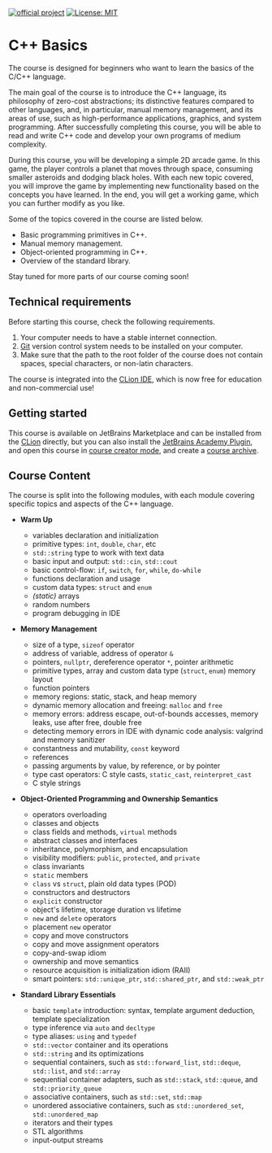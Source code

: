 [![official project](https://jb.gg/badges/official.svg)](https://confluence.jetbrains.com/display/ALL/JetBrains+on+GitHub)
[![License: MIT](https://img.shields.io/badge/License-MIT-yellow.svg)](https://opensource.org/licenses/MIT)

# C++ Basics

The course is designed for beginners who want to learn the basics of the C/C++ language.

The main goal of the course is to introduce the C++ language, its philosophy of zero-cost abstractions;
its distinctive features compared to other languages, and, in particular, manual memory management,
and its areas of use, such as high-performance applications, graphics, and system programming.
After successfully completing this course, you will be able to read and write C++ code
and develop your own programs of medium complexity.

During this course, you will be developing a simple 2D arcade game.
In this game, the player controls a planet that moves through space, consuming smaller asteroids and dodging black holes.
With each new topic covered, you will improve the game by implementing new functionality based on the concepts you have learned.
In the end, you will get a working game, which you can further modify as you like.

Some of the topics covered in the course are listed below.
 * Basic programming primitives in C++.
 * Manual memory management.
 * Object-oriented programming in C++.
 * Overview of the standard library.

Stay tuned for more parts of our course coming soon!

## Technical requirements

Before starting this course, check the following requirements.
 1. Your computer needs to have a stable internet connection.
 2. [Git](https://git-scm.com/) version control system needs to be installed on your computer.
 3. Make sure that the path to the root folder of the course does not contain spaces, special characters, or non-latin characters.

The course is integrated into the [CLion IDE](https://www.jetbrains.com/clion/), which is now free for education and non-commercial use!

## Getting started

This course is available on JetBrains Marketplace and can be installed from the
[CLion](https://www.jetbrains.com/clion/) directly, but you can also
install the [JetBrains Academy Plugin](https://plugins.jetbrains.com/plugin/10081-edutools), and open this course
in [course creator mode](https://plugins.jetbrains.com/plugin/10081-edutools/docs/educator-start-guide.html),
and create a [course archive](https://plugins.jetbrains.com/plugin/10081-edutools/docs/educator-start-guide.html?section=C%2B%2B#course_distribution).

## Course Content

The course is split into the following modules,
with each module covering specific topics and aspects of the C++ language.


* __Warm Up__
  * variables declaration and initialization
  * primitive types: `int`, `double`, `char`, etc
  * `std::string` type to work with text data
  * basic input and output: `std::cin`, `std::cout`
  * basic control-flow: `if`, `switch`, `for`, `while`, `do-while`
  * functions declaration and usage
  * custom data types: `struct` and `enum`
  * _(static)_ arrays
  * random numbers
  * program debugging in IDE

* __Memory Management__
  * size of a type, `sizeof` operator
  * address of variable, address of operator `&`
  * pointers, `nullptr`, dereference operator `*`, pointer arithmetic
  * primitive types, array and custom data type (`struct`, `enum`) memory layout
  * function pointers
  * memory regions: static, stack, and heap memory
  * dynamic memory allocation and freeing: `malloc` and `free`
  * memory errors: address escape, out-of-bounds accesses, memory leaks, use after free, double free
  * detecting memory errors in IDE with dynamic code analysis: valgrind and memory sanitizer
  * constantness and mutability, `const` keyword
  * references
  * passing arguments by value, by reference, or by pointer
  * type cast operators: C style casts, `static_cast`, `reinterpret_cast`
  * C style strings

* __Object-Oriented Programming and Ownership Semantics__
  * operators overloading
  * classes and objects
  * class fields and methods, `virtual` methods
  * abstract classes and interfaces
  * inheritance, polymorphism, and encapsulation
  * visibility modifiers: `public`, `protected`, and `private`
  * class invariants
  * `static` members
  * `class` vs `struct`, plain old data types (POD)
  * constructors and destructors
  * `explicit` constructor
  * object's lifetime, storage duration vs lifetime
  * `new` and `delete` operators
  * placement `new` operator
  * copy and move constructors
  * copy and move assignment operators
  * copy-and-swap idiom
  * ownership and move semantics
  * resource acquisition is initialization idiom (RAII)
  * smart pointers: `std::unique_ptr`, `std::shared_ptr`, and `std::weak_ptr`

* __Standard Library Essentials__
  * basic `template` introduction: syntax, template argument deduction, template specialization
  * type inference via `auto` and `decltype`
  * type aliases: `using` and `typedef`
  * `std::vector` container and its operations
  * `std::string` and its optimizations
  * sequential containers, such as `std::forward_list`, `std::deque`, `std::list`, and `std::array`
  * sequential container adapters, such as `std::stack`, `std::queue`, and `std::priority_queue`
  * associative containers, such as `std::set`, `std::map`
  * unordered associative containers, such as `std::unordered_set`, `std::unordered_map`
  * iterators and their types
  * STL algorithms
  * input-output streams
